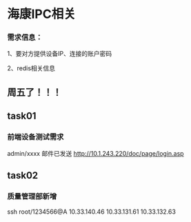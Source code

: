 # 海康IPC相关



### 需求信息：

1、要对方提供设备IP、连接的账户密码

2、redis相关信息

## 周五了！！！



## task01
### 前端设备测试需求
admin/xxxx 邮件已发送
http://10.1.243.220/doc/page/login.asp

## task02
### 质量管理部新增
ssh root/1234566@A
10.33.140.46
10.33.131.61
10.33.132.63
